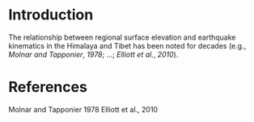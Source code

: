 # Introduction
The relationship between regional surface elevation and earthquake kinematics 
in the Himalaya and Tibet has been noted for decades (e.g., *Molnar and 
Tapponier*, *1978*; ...; *Elliott et al.*, *2010*). 











# References
Molnar and Tapponier 1978
Elliott et al., 2010
